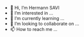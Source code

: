 - 👋 Hi, I’m Hermann SAVI
- 👀 I’m interested in ...
- 🌱 I’m currently learning ...
- 💞️ I’m looking to collaborate on ...
- 📫 How to reach me ...

<!---
hermannsavi/hermannsavi is a ✨ special ✨ repository because its `README.md` (this file) appears on your GitHub profile.
You can click the Preview link to take a look at your changes.
--->
